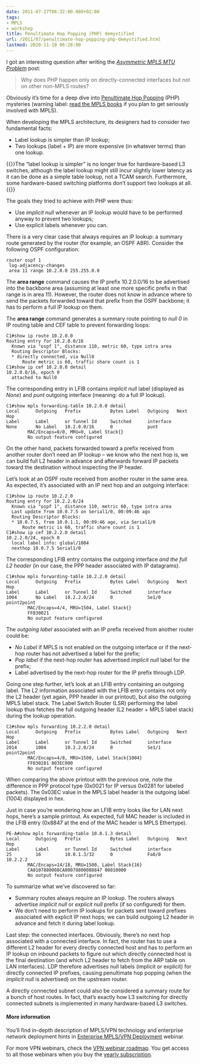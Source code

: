 ```yaml
---
date: 2011-07-27T06:32:00.000+02:00
tags:
- MPLS
- workshop
title: Penultimate Hop Popping (PHP) demystified
url: /2011/07/penultimate-hop-popping-php-demystified.html
lastmod: 2020-11-18 06:28:00
---
```

I got an interesting question after writing the [*Asymmetric MPLS MTU Problem*](/2011/07/asymmetric-mpls-mtu-problem.html) post:

> Why does PHP happen only on directly-connected interfaces but not on other non-MPLS routes?

Obviously it’s time for a deep dive into [Penultimate Hop Popping](/kb/tag/MPLS/Implicit_Explicit_NULL.html) (PHP) mysteries (warning label: [read the MPLS books](/2007/07/update-preparing-for-mpls-ccip-exam.html) if you plan to get seriously involved with MPLS).
<!--more-->
When developing the MPLS architecture, its designers had to consider two fundamental facts:

-   Label lookup is simpler than IP lookup;
-   Two lookups (label + IP) are more expensive (in whatever terms) than one lookup.

{{<note info>}}The “label lookup is simpler” is no longer true for hardware-based L3 switches, although the label lookup might still incur slightly lower latency as it can be done as a simple table lookup, not a TCAM search. Furthermore, some hardware-based switching platforms don’t support two lookups at all.{{</note>}}

The goals they tried to achieve with PHP were thus:

-   Use *implicit null* whenever an IP lookup would have to be performed anyway to prevent two lookups;
-   Use explicit labels whenever you can.

There is a very clear case that always requires an IP lookup: a summary route generated by the router (for example, an OSPF ABR). Consider the following OSPF configuration:

``` code
router ospf 1
 log-adjacency-changes
 area 11 range 10.2.0.0 255.255.0.0
```

The **area range** command causes the IP prefix 10.2.0.0/16 to be advertised into the backbone area (assuming at least one more specific prefix in that range is in area 11). However, the router does not know in advance where to send the packets forwarded toward that prefix from the OSPF backbone; it has to perform a full IP lookup on them.

The **area range** command generates a summary route pointing to *null 0* in IP routing table and CEF table to prevent forwarding loops:

``` code
C1#show ip route 10.2.0.0
Routing entry for 10.2.0.0/16
  Known via "ospf 1", distance 110, metric 60, type intra area
  Routing Descriptor Blocks:
  * directly connected, via Null0
      Route metric is 60, traffic share count is 1
C1#show ip cef 10.2.0.0 detail
10.2.0.0/16, epoch 0
  attached to Null0
```

The corresponding entry in LFIB contains *implicit null* label (displayed as *None*) and *punt* outgoing interface (meaning: do a full IP lookup).

``` code
C1#show mpls forwarding-table 10.2.0.0 detail
Local      Outgoing   Prefix           Bytes Label   Outgoing   Next Hop
Label      Label      or Tunnel Id     Switched      interface
None       No Label   10.2.0.0/16      0             punt
        MAC/Encaps=0/0, MRU=0, Label Stack{}
        No output feature configured
```

On the other hand, packets forwarded toward a prefix received from another router don’t need an IP lookup – we know who the next hop is, we can build full L2 header in advance and afterwards forward IP packets toward the destination without inspecting the IP header.

Let’s look at an OSPF route received from another router in the same area. As expected, it’s associated with an IP next hop and an outgoing interface:

``` code
C1#show ip route 10.2.2.0
Routing entry for 10.2.2.0/24
  Known via "ospf 1", distance 110, metric 60, type intra area
  Last update from 10.0.7.5 on Serial1/0, 00:09:46 ago
  Routing Descriptor Blocks:
  * 10.0.7.5, from 10.0.1.1, 00:09:46 ago, via Serial1/0
      Route metric is 60, traffic share count is 1
C1#show ip cef 10.2.2.0 detail
10.2.2.0/24, epoch 0
  local label info: global/1004
  nexthop 10.0.7.5 Serial1/0
```

The corresponding LFIB entry contains the outgoing interface *and the full L2 header* (in our case, the PPP header associated with IP datagrams).

``` code
C1#show mpls forwarding-table 10.2.2.0 detail
Local      Outgoing   Prefix           Bytes Label   Outgoing   Next Hop
Label      Label      or Tunnel Id     Switched      interface
1004       No Label   10.2.2.0/24      0             Se1/0      point2point
        MAC/Encaps=4/4, MRU=1504, Label Stack{}
        FF030021
        No output feature configured
```

The *outgoing label* associated with an IP prefix received from another router could be:

-   *No Label* if MPLS is not enabled on the outgoing interface or if the next-hop router has not advertised a label for the prefix;
-   *Pop label* if the next-hop router has advertised *implicit null* label for the prefix;
-   Label advertised by the next-hop router for the IP prefix through LDP.

Going one step further, let’s look at an LFIB entry containing an outgoing label. The L2 information associated with the LFIB entry contains not only the L2 header (yet again, PPP header in our printout), but also the outgoing MPLS label stack. The Label Switch Router (LSR) performing the label lookup thus fetches the full outgoing header (L2 header + MPLS label stack) during the lookup operation.

``` code
C2#show mpls forwarding 10.2.2.0 detail
Local      Outgoing   Prefix           Bytes Label   Outgoing   Next Hop
Label      Label      or Tunnel Id     Switched      interface
2014       1004       10.2.2.0/24      0             Se1/1      point2point
        MAC/Encaps=4/8, MRU=1500, Label Stack{1004}
        FF030281 003EC000
        No output feature configured
```

When comparing the above printout with the previous one, note the difference in PPP protocol type (0x0021 for IP versus 0x0281 for labeled packets). The 0x03EC value in the MPLS label header is the outgoing label (1004) displayed in hex.

Just in case you’re wondering how an LFIB entry looks like for LAN next hops, here’s a sample printout. As expected, full MAC header is included in the LFIB entry (0x8847 at the end of the MAC header is MPLS Ethertype).

``` code
PE-A#show mpls forwarding-table 10.0.1.3 detail
Local      Outgoing   Prefix           Bytes Label   Outgoing   Next Hop
Label      Label      or Tunnel Id     Switched      interface
25         16         10.0.1.3/32      0             Fa0/0      10.2.2.2
        MAC/Encaps=14/18, MRU=1500, Label Stack{16}
        CA0107880008CA00078800088847 00010000
        No output feature configured
```

To summarize what we’ve discovered so far:

-   Summary routes always require an IP lookup. The routers always advertise *implicit null* or *explicit null* prefix (if so configured) for them.
-   We don’t need to perform IP lookups for packets sent toward prefixes associated with explicit IP next hops; we can build outgoing L2 header in advance and fetch it during label lookup.

Last step: the connected interfaces. Obviously, there’s no next hop associated with a connected interface. In fact, the router has to use a different L2 header for every directly connected host and has to perform an IP lookup on inbound packets to figure out which directly connected host is the final destination (and which L2 header to fetch from the ARP table on LAN interfaces). LDP therefore advertises null labels (implicit or explicit) for directly connected IP prefixes, causing penultimate hop popping (when the *implicit null* is advertised) on the upstream router.

A directly connected subnet could also be considered a summary route for a bunch of host routes. In fact, that’s exactly how L3 switching for directly connected subnets is implemented in many hardware-based L3 switches.

#### More information

You’ll find in-depth description of MPLS/VPN technology and enterprise network deployment hints in [Enterprise MPLS/VPN Deployment](https://www.ipspace.net/EntMPLS) webinar.

For more VPN webinars, check the [VPN webinar roadmap](https://www.ipspace.net/Roadmap/VPN_webinars). You get access to all those webinars when you buy the [yearly subscription](https://www.ipspace.net/Subscription).

